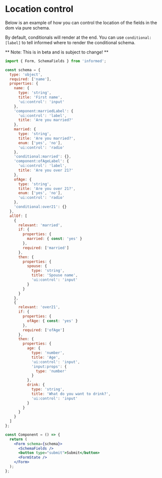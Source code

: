 # Location control

Below is an example of how you can control the location of the fields in the dom via pure schema.

By default, conditionals will render at the end. You can use `conditional:[label]` to tell informed where to render the conditional schema.

** Note: This is in beta and is subject to change! **

<!-- STORY -->

```jsx
import { Form, SchemaFields } from 'informed';

const schema = {
  type: 'object',
  required: ['name'],
  properties: {
    name: {
      type: 'string',
      title: 'First name',
      'ui:control': 'input'
    },
    'component:marriedLabel': {
      'ui:control': 'label',
      title: 'Are you married?'
    },
    married: {
      type: 'string',
      title: 'Are you married?',
      enum: ['yes', 'no'],
      'ui:control': 'radio'
    },
    'conditional:married': {},
    'component:ofAgeLabel': {
      'ui:control': 'label',
      title: 'Are you over 21?'
    },
    ofAge: {
      type: 'string',
      title: 'Are you over 21?',
      enum: ['yes', 'no'],
      'ui:control': 'radio'
    },
    'conditional:over21': {}
  },
  allOf: [
    {
      relevant: 'married',
      if: {
        properties: {
          married: { const: 'yes' }
        },
        required: ['married']
      },
      then: {
        properties: {
          spouse: {
            type: 'string',
            title: 'Spouse name',
            'ui:control': 'input'
          }
        }
      }
    },
    {
      relevant: 'over21',
      if: {
        properties: {
          ofAge: { const: 'yes' }
        },
        required: ['ofAge']
      },
      then: {
        properties: {
          age: {
            type: 'number',
            title: 'Age',
            'ui:control': 'input',
            'input:props': {
              type: 'number'
            }
          },
          drink: {
            type: 'string',
            title: 'What do you want to drink?',
            'ui:control': 'input'
          }
        }
      }
    }
  ]
};

const Component = () => {
  return (
    <Form schema={schema}>
      <SchemaFields />
      <button type="submit">Submit</button>
      <FormState />
    </Form>
  );
};
```
